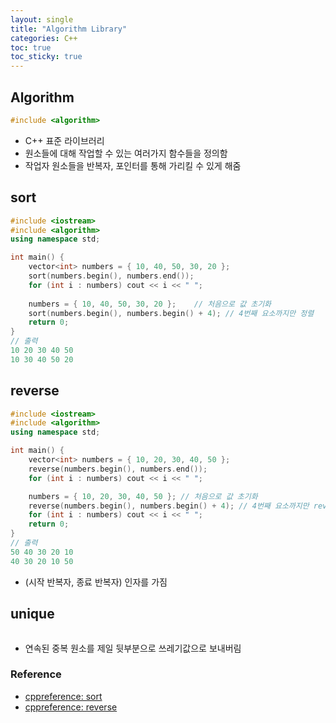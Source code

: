 ```yaml
---
layout: single
title: "Algorithm Library"
categories: C++
toc: true
toc_sticky: true
---
```


## Algorithm
```cpp
#include <algorithm>
```
- C++ 표준 라이브러리
- 원소들에 대해 작업할 수 있는 여러가지 함수들을 정의함
- 작업자 원소들을 반복자, 포인터를 통해 가리킬 수 있게 해줌

## sort
```cpp
#include <iostream>
#include <algorithm>
using namespace std;

int main() {
    vector<int> numbers = { 10, 40, 50, 30, 20 };
    sort(numbers.begin(), numbers.end());
    for (int i : numbers) cout << i << " ";
    
    numbers = { 10, 40, 50, 30, 20 };    // 처음으로 값 초기화
    sort(numbers.begin(), numbers.begin() + 4); // 4번째 요소까지만 정렬
    return 0;
}
// 출력
10 20 30 40 50
10 30 40 50 20
```

## reverse
```cpp
#include <iostream>
#include <algorithm>
using namespace std;

int main() {
    vector<int> numbers = { 10, 20, 30, 40, 50 };
    reverse(numbers.begin(), numbers.end());
    for (int i : numbers) cout << i << " ";

    numbers = { 10, 20, 30, 40, 50 }; // 처음으로 값 초기화
    reverse(numbers.begin(), numbers.begin() + 4); // 4번째 요소까지만 reverse
    for (int i : numbers) cout << i << " ";
    return 0;
}
// 출력
50 40 30 20 10
40 30 20 10 50
```
- (시작 반복자, 종료 반복자) 인자를 가짐

## unique
```cpp

```
- 연속된 중복 원소를 제일 뒷부분으로 쓰레기값으로 보내버림

### Reference
- [cppreference: sort](https://en.cppreference.com/w/cpp/algorithm/sort)
- [cppreference: reverse](https://en.cppreference.com/w/cpp/algorithm/reverse)

